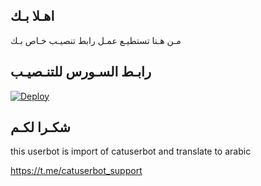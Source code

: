 ## اهـلا بـك
مـن هـنا تستطيـع عمـل رابط تنصيـب خـاص بـك

## رابـط السـورس للتنـصيـب

[![Deploy](https://www.herokucdn.com/deploy/button.svg)](https://heroku.com/deploy?template=https://github.com/Huss8hekk/jmthon)

## شكـرا لكـم 


this userbot is import of catuserbot and translate to arabic

https://t.me/catuserbot_support

